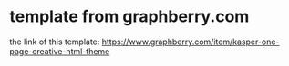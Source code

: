 
# template from graphberry.com

the link of this template: https://www.graphberry.com/item/kasper-one-page-creative-html-theme
